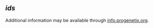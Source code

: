 <!--podmd-->
## _ids_

Additional information may be available through [info.progenetix.org](https://info.progenetix.org/doc/services/ids.html).

<!--/podmd-->
